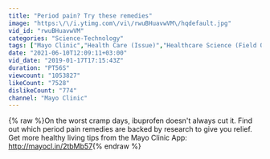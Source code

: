 ```yaml
---
title: "Period pain? Try these remedies"
image: "https:\/\/i.ytimg.com\/vi\/rwuBHuavwVM\/hqdefault.jpg"
vid_id: "rwuBHuavwVM"
categories: "Science-Technology"
tags: ["Mayo Clinic","Health Care (Issue)","Healthcare Science (Field Of Study)"]
date: "2021-06-10T12:09:11+03:00"
vid_date: "2019-01-17T17:15:43Z"
duration: "PT56S"
viewcount: "1053827"
likeCount: "7528"
dislikeCount: "774"
channel: "Mayo Clinic"
---
```

{% raw %}On the worst cramp days, ibuprofen doesn't always cut it. Find out which period pain remedies are backed by research to give you relief. Get more healthy living tips from the Mayo Clinic App: <a rel="nofollow" target="blank" href="http://mayocl.in/2tbMb57">http://mayocl.in/2tbMb57</a>{% endraw %}
